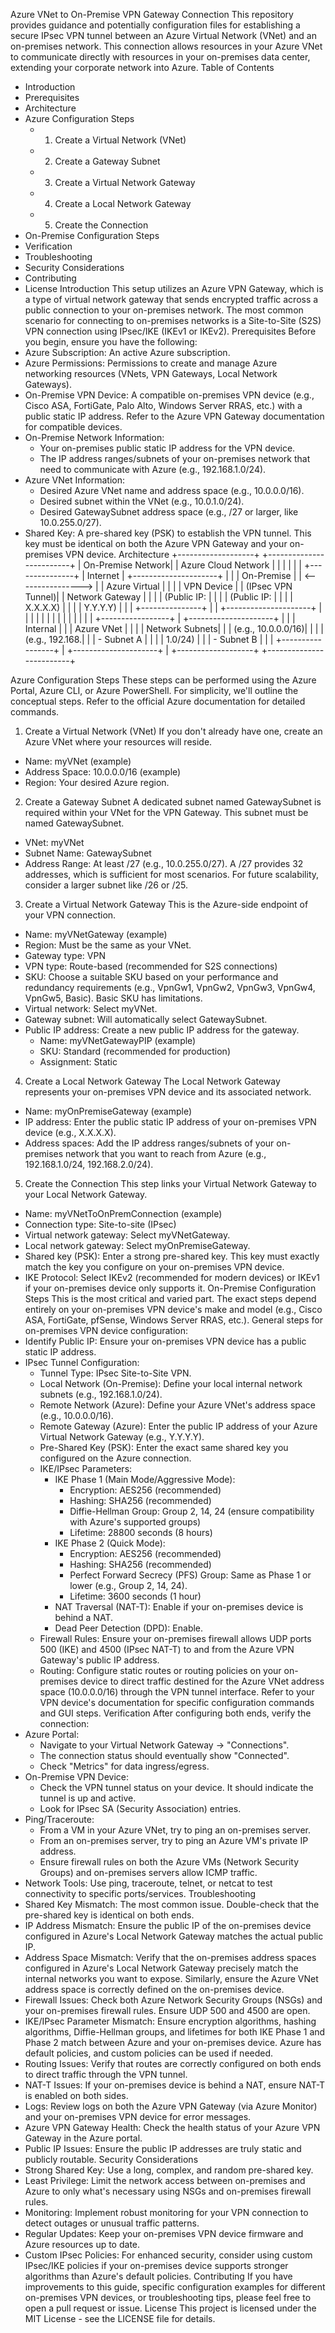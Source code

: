 
Azure VNet to On-Premise VPN Gateway Connection
This repository provides guidance and potentially configuration files for establishing a secure IPsec VPN tunnel between an Azure Virtual Network (VNet) and an on-premises network. This connection allows resources in your Azure VNet to communicate directly with resources in your on-premises data center, extending your corporate network into Azure.
Table of Contents
 * Introduction
 * Prerequisites
 * Architecture
 * Azure Configuration Steps
   * 1. Create a Virtual Network (VNet)
   * 2. Create a Gateway Subnet
   * 3. Create a Virtual Network Gateway
   * 4. Create a Local Network Gateway
   * 5. Create the Connection
 * On-Premise Configuration Steps
 * Verification
 * Troubleshooting
 * Security Considerations
 * Contributing
 * License
Introduction
This setup utilizes an Azure VPN Gateway, which is a type of virtual network gateway that sends encrypted traffic across a public connection to your on-premises network. The most common scenario for connecting to on-premises networks is a Site-to-Site (S2S) VPN connection using IPsec/IKE (IKEv1 or IKEv2).
Prerequisites
Before you begin, ensure you have the following:
 * Azure Subscription: An active Azure subscription.
 * Azure Permissions: Permissions to create and manage Azure networking resources (VNets, VPN Gateways, Local Network Gateways).
 * On-Premise VPN Device: A compatible on-premises VPN device (e.g., Cisco ASA, FortiGate, Palo Alto, Windows Server RRAS, etc.) with a public static IP address. Refer to the Azure VPN Gateway documentation for compatible devices.
 * On-Premise Network Information:
   * Your on-premises public static IP address for the VPN device.
   * The IP address ranges/subnets of your on-premises network that need to communicate with Azure (e.g., 192.168.1.0/24).
 * Azure VNet Information:
   * Desired Azure VNet name and address space (e.g., 10.0.0.0/16).
   * Desired subnet within the VNet (e.g., 10.0.1.0/24).
   * Desired GatewaySubnet address space (e.g., /27 or larger, like 10.0.255.0/27).
 * Shared Key: A pre-shared key (PSK) to establish the VPN tunnel. This key must be identical on both the Azure VPN Gateway and your on-premises VPN device.
Architecture
+-------------------+                      +-------------------------+
| On-Premise Network|                      |   Azure Cloud Network   |
|                   |                      |                         |
| +---------------+ |      Internet      | +---------------------+ |
| |  On-Premise   | | <----------------> | |  Azure Virtual      | |
| |  VPN Device   | |  (IPsec VPN Tunnel)| |  Network Gateway    | |
| | (Public IP:   | |                    | | (Public IP:         | |
| |  X.X.X.X)     | |                    | |  Y.Y.Y.Y)           | |
| +---------------+ |                      | +---------------------+ |
|         |         |                      |           |             |
|         |         |                      |           |             |
| +-----------------+                      | +---------------------+ |
| |  Internal       |                      | |  Azure VNet         | |
| |  Network Subnets|                      | |  (e.g., 10.0.0.0/16)| |
| |  (e.g., 192.168.|                      | |   - Subnet A        | |
| |  1.0/24)        |                      | |   - Subnet B        | |
| +-----------------+                      | +---------------------+ |
+-------------------+                      +-------------------------+

Azure Configuration Steps
These steps can be performed using the Azure Portal, Azure CLI, or Azure PowerShell. For simplicity, we'll outline the conceptual steps. Refer to the official Azure documentation for detailed commands.
1. Create a Virtual Network (VNet)
If you don't already have one, create an Azure VNet where your resources will reside.
 * Name: myVNet (example)
 * Address Space: 10.0.0.0/16 (example)
 * Region: Your desired Azure region.
2. Create a Gateway Subnet
A dedicated subnet named GatewaySubnet is required within your VNet for the VPN Gateway. This subnet must be named GatewaySubnet.
 * VNet: myVNet
 * Subnet Name: GatewaySubnet
 * Address Range: At least /27 (e.g., 10.0.255.0/27). A /27 provides 32 addresses, which is sufficient for most scenarios. For future scalability, consider a larger subnet like /26 or /25.
3. Create a Virtual Network Gateway
This is the Azure-side endpoint of your VPN connection.
 * Name: myVNetGateway (example)
 * Region: Must be the same as your VNet.
 * Gateway type: VPN
 * VPN type: Route-based (recommended for S2S connections)
 * SKU: Choose a suitable SKU based on your performance and redundancy requirements (e.g., VpnGw1, VpnGw2, VpnGw3, VpnGw4, VpnGw5, Basic). Basic SKU has limitations.
 * Virtual network: Select myVNet.
 * Gateway subnet: Will automatically select GatewaySubnet.
 * Public IP address: Create a new public IP address for the gateway.
   * Name: myVNetGatewayPIP (example)
   * SKU: Standard (recommended for production)
   * Assignment: Static
4. Create a Local Network Gateway
The Local Network Gateway represents your on-premises VPN device and its associated network.
 * Name: myOnPremiseGateway (example)
 * IP address: Enter the public static IP address of your on-premises VPN device (e.g., X.X.X.X).
 * Address spaces: Add the IP address ranges/subnets of your on-premises network that you want to reach from Azure (e.g., 192.168.1.0/24, 192.168.2.0/24).
5. Create the Connection
This step links your Virtual Network Gateway to your Local Network Gateway.
 * Name: myVNetToOnPremConnection (example)
 * Connection type: Site-to-site (IPsec)
 * Virtual network gateway: Select myVNetGateway.
 * Local network gateway: Select myOnPremiseGateway.
 * Shared key (PSK): Enter a strong pre-shared key. This key must exactly match the key you configure on your on-premises VPN device.
 * IKE Protocol: Select IKEv2 (recommended for modern devices) or IKEv1 if your on-premises device only supports it.
On-Premise Configuration Steps
This is the most critical and varied part. The exact steps depend entirely on your on-premises VPN device's make and model (e.g., Cisco ASA, FortiGate, pfSense, Windows Server RRAS, etc.).
General steps for on-premises VPN device configuration:
 * Identify Public IP: Ensure your on-premises VPN device has a public static IP address.
 * IPsec Tunnel Configuration:
   * Tunnel Type: IPsec Site-to-Site VPN.
   * Local Network (On-Premise): Define your local internal network subnets (e.g., 192.168.1.0/24).
   * Remote Network (Azure): Define your Azure VNet's address space (e.g., 10.0.0.0/16).
   * Remote Gateway (Azure): Enter the public IP address of your Azure Virtual Network Gateway (e.g., Y.Y.Y.Y).
   * Pre-Shared Key (PSK): Enter the exact same shared key you configured on the Azure connection.
   * IKE/IPsec Parameters:
     * IKE Phase 1 (Main Mode/Aggressive Mode):
       * Encryption: AES256 (recommended)
       * Hashing: SHA256 (recommended)
       * Diffie-Hellman Group: Group 2, 14, 24 (ensure compatibility with Azure's supported groups)
       * Lifetime: 28800 seconds (8 hours)
     * IKE Phase 2 (Quick Mode):
       * Encryption: AES256 (recommended)
       * Hashing: SHA256 (recommended)
       * Perfect Forward Secrecy (PFS) Group: Same as Phase 1 or lower (e.g., Group 2, 14, 24).
       * Lifetime: 3600 seconds (1 hour)
     * NAT Traversal (NAT-T): Enable if your on-premises device is behind a NAT.
     * Dead Peer Detection (DPD): Enable.
   * Firewall Rules: Ensure your on-premises firewall allows UDP ports 500 (IKE) and 4500 (IPsec NAT-T) to and from the Azure VPN Gateway's public IP address.
   * Routing: Configure static routes or routing policies on your on-premises device to direct traffic destined for the Azure VNet address space (10.0.0.0/16) through the VPN tunnel interface.
Refer to your VPN device's documentation for specific configuration commands and GUI steps.
Verification
After configuring both ends, verify the connection:
 * Azure Portal:
   * Navigate to your Virtual Network Gateway -> "Connections".
   * The connection status should eventually show "Connected".
   * Check "Metrics" for data ingress/egress.
 * On-Premise VPN Device:
   * Check the VPN tunnel status on your device. It should indicate the tunnel is up and active.
   * Look for IPsec SA (Security Association) entries.
 * Ping/Traceroute:
   * From a VM in your Azure VNet, try to ping an on-premises server.
   * From an on-premises server, try to ping an Azure VM's private IP address.
   * Ensure firewall rules on both the Azure VMs (Network Security Groups) and on-premises servers allow ICMP traffic.
 * Network Tools: Use ping, traceroute, telnet, or netcat to test connectivity to specific ports/services.
Troubleshooting
 * Shared Key Mismatch: The most common issue. Double-check that the pre-shared key is identical on both ends.
 * IP Address Mismatch: Ensure the public IP of the on-premises device configured in Azure's Local Network Gateway matches the actual public IP.
 * Address Space Mismatch: Verify that the on-premises address spaces configured in Azure's Local Network Gateway precisely match the internal networks you want to expose. Similarly, ensure the Azure VNet address space is correctly defined on the on-premises device.
 * Firewall Issues: Check both Azure Network Security Groups (NSGs) and your on-premises firewall rules. Ensure UDP 500 and 4500 are open.
 * IKE/IPsec Parameter Mismatch: Ensure encryption algorithms, hashing algorithms, Diffie-Hellman groups, and lifetimes for both IKE Phase 1 and Phase 2 match between Azure and your on-premises device. Azure has default policies, and custom policies can be used if needed.
 * Routing Issues: Verify that routes are correctly configured on both ends to direct traffic through the VPN tunnel.
 * NAT-T Issues: If your on-premises device is behind a NAT, ensure NAT-T is enabled on both sides.
 * Logs: Review logs on both the Azure VPN Gateway (via Azure Monitor) and your on-premises VPN device for error messages.
 * Azure VPN Gateway Health: Check the health status of your Azure VPN Gateway in the Azure portal.
 * Public IP Issues: Ensure the public IP addresses are truly static and publicly routable.
Security Considerations
 * Strong Shared Key: Use a long, complex, and random pre-shared key.
 * Least Privilege: Limit the network access between on-premises and Azure to only what's necessary using NSGs and on-premises firewall rules.
 * Monitoring: Implement robust monitoring for your VPN connection to detect outages or unusual traffic patterns.
 * Regular Updates: Keep your on-premises VPN device firmware and Azure resources up to date.
 * Custom IPsec Policies: For enhanced security, consider using custom IPsec/IKE policies if your on-premises device supports stronger algorithms than Azure's default policies.
Contributing
If you have improvements to this guide, specific configuration examples for different on-premises VPN devices, or troubleshooting tips, please feel free to open a pull request or issue.
License
This project is licensed under the MIT License - see the LICENSE file for details.
